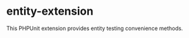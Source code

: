 entity-extension
================

This PHPUnit extension provides entity testing convenience methods.
